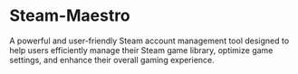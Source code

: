 # Steam-Maestro
A powerful and user-friendly Steam account management tool designed to help users efficiently manage their Steam game library, optimize game settings, and enhance their overall gaming experience.
